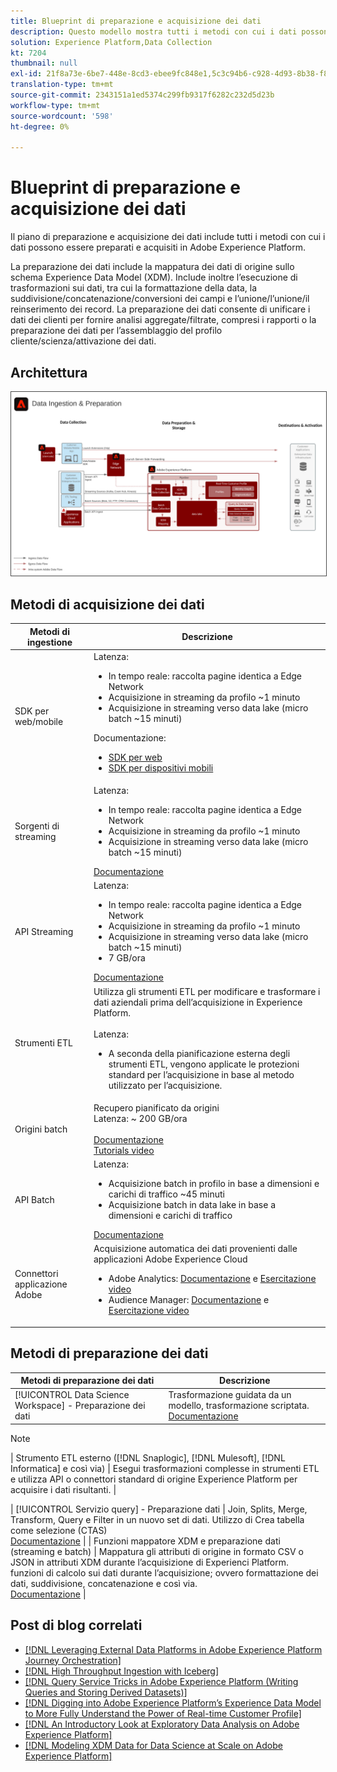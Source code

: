```yaml
---
title: Blueprint di preparazione e acquisizione dei dati
description: Questo modello mostra tutti i metodi con cui i dati possono essere acquisiti e preparati in Adobe Experience Platform.
solution: Experience Platform,Data Collection
kt: 7204
thumbnail: null
exl-id: 21f8a73e-6be7-448e-8cd3-ebee9fc848e1,5c3c94b6-c928-4d93-8b38-f8bd2aad2e68
translation-type: tm+mt
source-git-commit: 2343151a1ed5374c299fb9317f6282c232d5d23b
workflow-type: tm+mt
source-wordcount: '598'
ht-degree: 0%

---
```


# Blueprint di preparazione e acquisizione dei dati

Il piano di preparazione e acquisizione dei dati include tutti i metodi con cui i dati possono essere preparati e acquisiti in Adobe Experience Platform.

La preparazione dei dati include la mappatura dei dati di origine sullo schema Experience Data Model (XDM). Include inoltre l’esecuzione di trasformazioni sui dati, tra cui la formattazione della data, la suddivisione/concatenazione/conversioni dei campi e l’unione/l’unione/il reinserimento dei record. La preparazione dei dati consente di unificare i dati dei clienti per fornire analisi aggregate/filtrate, compresi i rapporti o la preparazione dei dati per l’assemblaggio del profilo cliente/scienza/attivazione dei dati.

## Architettura

<img src="assets/dataingest.svg" alt="Architettura di riferimento per il progetto di preparazione e acquisizione dei dati" style="border:1px solid #4a4a4a" />

## Metodi di acquisizione dei dati

| Metodi di ingestione | Descrizione |
|------------------------------|-----------------------------------------------------------------------------------------------------------------------------------------------------------------------------------------------------------------------------------------------------------------------------------------------------------------------------------------------------------------------------------------------------------------------------------------|
| SDK per web/mobile | Latenza:<ul><li>In tempo reale: raccolta pagine identica a Edge Network</li><li>Acquisizione in streaming da profilo ~1 minuto</li><li>Acquisizione in streaming verso data lake (micro batch ~15 minuti)</ul>Documentazione: <ul><li>[SDK per web](https://experienceleague.corp.adobe.com/docs/web-sdk.html)</li><li>[SDK per dispositivi mobili](https://experienceleague.adobe.com/docs/mobile.html?lang=en)</li></ul> |
| Sorgenti di streaming | Latenza:<ul><li>In tempo reale: raccolta pagine identica a Edge Network</li><li>Acquisizione in streaming da profilo ~1 minuto</li><li>Acquisizione in streaming verso data lake (micro batch ~15 minuti)</li></ul>[Documentazione](https://experienceleague.adobe.com/docs/experience-platform/sources/home.html?lang=en#connectors) |
| API Streaming | Latenza:<ul><li>In tempo reale: raccolta pagine identica a Edge Network</li><li>Acquisizione in streaming da profilo ~1 minuto</li><li>Acquisizione in streaming verso data lake (micro batch ~15 minuti)</li><li>7 GB/ora</li></ul>[Documentazione](https://experienceleague.adobe.com/docs/experience-platform/ingestion/streaming/overview.html?lang=en#what-can-you-do-with-streaming-ingestion%3F) |
| Strumenti ETL | Utilizza gli strumenti ETL per modificare e trasformare i dati aziendali prima dell’acquisizione in Experience Platform.<br><br>Latenza:<ul><li>A seconda della pianificazione esterna degli strumenti ETL, vengono applicate le protezioni standard per l’acquisizione in base al metodo utilizzato per l’acquisizione.</li></ul> |
| Origini batch | Recupero pianificato da origini<br>Latenza: ~ 200 GB/ora<br><br>[Documentazione](https://experienceleague.adobe.com/docs/experience-platform/sources/home.html?lang=en#connectors)<br>[Tutorials video](https://experienceleague.adobe.com/docs/platform-learn/tutorials/sources/overview.html) |
| API Batch | Latenza:<ul><li>Acquisizione batch in profilo in base a dimensioni e carichi di traffico ~45 minuti</li><li>Acquisizione batch in data lake in base a dimensioni e carichi di traffico</li></ul>[Documentazione](https://experienceleague.adobe.com/docs/experience-platform/ingestion/batch/overview.html?lang=en#batch) |
| Connettori applicazione Adobe | Acquisizione automatica dei dati provenienti dalle applicazioni Adobe Experience Cloud<ul><li>Adobe Analytics: [Documentazione](https://experienceleague.adobe.com/docs/experience-platform/sources/connectors/adobe-applications/analytics.html?lang=en#connectors) e [Esercitazione video](https://experienceleague.adobe.com/docs/platform-learn/tutorials/sources/ingest-data-from-adobe-analytics.html)</li><li>Audience Manager: [Documentazione](https://experienceleague.adobe.com/docs/experience-platform/sources/connectors/adobe-applications/audience-manager.html?lang=en#connectors) e [Esercitazione video](https://experienceleague.adobe.com/docs/platform-learn/tutorials/sources/ingest-data-from-aam.html)</li></ul> |


## Metodi di preparazione dei dati

| Metodi di preparazione dei dati | Descrizione |
|------------------------------------------------------------|------------------------------------------------------------------------------------------------------------------------------------------------------------------------------------------------------------------------------------------------------------------------------------------------|
| [!UICONTROL Data Science Workspace]  - Preparazione dei dati | Trasformazione guidata da un modello, trasformazione scriptata.<br>[Documentazione](https://experienceleague.adobe.com/docs/experience-platform/data-science-workspace/home.html?lang=en) |
>[!NOTE]
>
>| Strumento ETL esterno ([!DNL Snaplogic], [!DNL Mulesoft], [!DNL Informatica] e così via) | Esegui trasformazioni complesse in strumenti ETL e utilizza API o connettori standard di origine Experience Platform per acquisire i dati risultanti.                                                                                                                                                               |

| [!UICONTROL Servizio query] - Preparazione dati                                  | Join, Splits, Merge, Transform, Query e Filter in un nuovo set di dati. Utilizzo di Crea tabella come selezione (CTAS) <br>[Documentazione](https://experienceleague.adobe.com/docs/experience-platform/query/home.html?lang=en#sql)                                                                       |
| Funzioni mappatore XDM e preparazione dati (streaming e batch)     | Mappatura gli attributi di origine in formato CSV o JSON in attributi XDM durante l’acquisizione di Experienci Platform.<br>funzioni di calcolo sui dati durante l’acquisizione; ovvero formattazione dei dati, suddivisione, concatenazione e così via.<br>[Documentazione](https://experienceleague.adobe.com/docs/experience-platform/data-prep/home.html?lang=en) |

## Post di blog correlati

* [[!DNL Leveraging External Data Platforms in Adobe Experience Platform Journey Orchestration]](https://medium.com/adobetech/leveraging-external-data-platforms-in-adobe-experience-platform-journey-orchestration-54fc6134fe17?source=your_stories_page-------------------------------------)
* [[!DNL High Throughput Ingestion with Iceberg]](https://medium.com/adobetech/high-throughput-ingestion-with-iceberg-ccf7877a413f?source=your_stories_page-------------------------------------)
* [[!DNL Query Service Tricks in Adobe Experience Platform (Writing Queries and Storing Derived Datasets)]](https://medium.com/adobetech/query-service-tricks-in-adobe-experience-platform-writing-queries-and-storing-derived-datasets-eaee0d6d683e?source=your_stories_page-------------------------------------)
* [[!DNL Digging into Adobe Experience Platform’s Experience Data Model to More Fully Understand the Power of Real-time Customer Profile]](https://medium.com/adobetech/digging-into-adobe-experience-platforms-experience-data-model-to-more-fully-understand-the-power-3e109271e04f?source=your_stories_page-------------------------------------)
* [[!DNL An Introductory Look at Exploratory Data Analysis on Adobe Experience Platform]](https://medium.com/adobetech/an-introductory-look-at-exploratory-data-analysis-on-adobe-experience-platform-1bfce7501d9a?source=your_stories_page-------------------------------------)
* [[!DNL Modeling XDM Data for Data Science at Scale on Adobe Experience Platform]](https://medium.com/adobetech/modeling-xdm-data-for-data-science-at-scale-on-adobe-experience-platform-222bb2a6dbf7?source=your_stories_page-------------------------------------)
